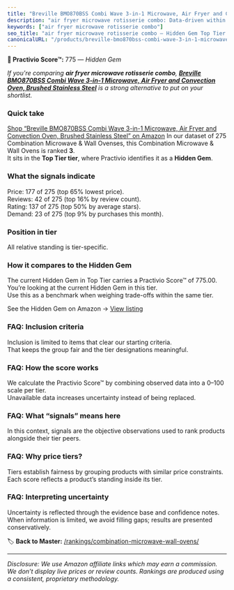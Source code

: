 ```yaml
---
title: "Breville BMO870BSS Combi Wave 3-in-1 Microwave, Air Fryer and Convection Oven, Brushed Stainless Steel"
description: "air fryer microwave rotisserie combo: Data-driven within Top Tier ranking using the Practivio Score™. Positioned by quality, value, demand, findability, moment…"
keywords: ["air fryer microwave rotisserie combo"]
seo_title: "air fryer microwave rotisserie combo — Hidden Gem Top Tier (2025)"
canonicalURL: "/products/breville-bmo870bss-combi-wave-3-in-1-microwave-air-fryer-and-convection-oven-brushed-stainless-steel-B081ZS7VSM/"
---
```


**💎 Practivio Score™:** 775 — _Hidden Gem_


*If you're comparing **air fryer microwave rotisserie combo**, **[Breville BMO870BSS Combi Wave 3-in-1 Microwave, Air Fryer and Convection Oven, Brushed Stainless Steel](https://www.amazon.com/dp/B081ZS7VSM?tag=practivio-20)** is a strong alternative to put on your shortlist.*
### Quick take
[Shop “Breville BMO870BSS Combi Wave 3-in-1 Microwave, Air Fryer and Convection Oven, Brushed Stainless Steel” on Amazon](https://www.amazon.com/dp/B081ZS7VSM?tag=practivio-20)
In our dataset of 275 Combination Microwave & Wall Ovenses, this Combination Microwave & Wall Ovens is ranked **3**.  
It sits in the **Top Tier tier**, where Practivio identifies it as a **Hidden Gem**.

### What the signals indicate
Price: 177 of 275 (top 65% lowest price).  
Reviews: 42 of 275 (top 16% by review count).  
Rating: 137 of 275 (top 50% by average stars).  
Demand: 23 of 275 (top 9% by purchases this month).

### Position in tier
All relative standing is tier-specific.

### How it compares to the Hidden Gem
The current Hidden Gem in Top Tier carries a Practivio Score™ of 775.00.  
You’re looking at the current Hidden Gem in this tier.  
Use this as a benchmark when weighing trade-offs within the same tier.  

See the Hidden Gem on Amazon → [View listing](https://www.amazon.com/dp/B081ZS7VSM?tag=practivio-20)

### FAQ: Inclusion criteria
Inclusion is limited to items that clear our starting criteria.  
That keeps the group fair and the tier designations meaningful.

### FAQ: How the score works
We calculate the Practivio Score™ by combining observed data into a 0–100 scale per tier.  
Unavailable data increases uncertainty instead of being replaced.

### FAQ: What “signals” means here
In this context, signals are the objective observations used to rank products alongside their tier peers.

### FAQ: Why price tiers?
Tiers establish fairness by grouping products with similar price constraints.  
Each score reflects a product’s standing inside its tier.

### FAQ: Interpreting uncertainty
Uncertainty is reflected through the evidence base and confidence notes.  
When information is limited, we avoid filling gaps; results are presented conservatively.


🏷️ **Back to Master:** [/rankings/combination-microwave-wall-ovens/](/rankings/combination-microwave-wall-ovens/)

---
_Disclosure: We use Amazon affiliate links which may earn a commission. We don’t display live prices or review counts. Rankings are produced using a consistent, proprietary methodology._
